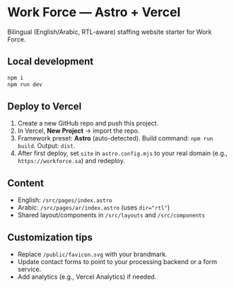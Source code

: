 # Work Force — Astro + Vercel

Bilingual (English/Arabic, RTL-aware) staffing website starter for Work Force.

## Local development
```bash
npm i
npm run dev
```

## Deploy to Vercel
1. Create a new GitHub repo and push this project.
2. In Vercel, **New Project** → import the repo.
3. Framework preset: **Astro** (auto-detected). Build command: `npm run build`. Output: `dist`.
4. After first deploy, set `site` in `astro.config.mjs` to your real domain (e.g., `https://workforce.sa`) and redeploy.

## Content
- English: `/src/pages/index.astro`
- Arabic: `/src/pages/ar/index.astro` (uses `dir="rtl"`)
- Shared layout/components in `/src/layouts` and `/src/components`

## Customization tips
- Replace `/public/favicon.svg` with your brandmark.
- Update contact forms to point to your processing backend or a form service.
- Add analytics (e.g., Vercel Analytics) if needed.
